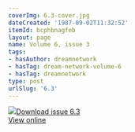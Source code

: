 ```yaml
---
coverImg: 6.3-cover.jpg
dateCreated: '1987-09-02T11:32:52'
itemId: bcphbnagfeb
layout: page
name: Volume 6, issue 3
tags:
- hasAuthor: dreamnetwork
- hasTag: dream-network-volume-6
- hasTag: dreamnetwork
type: post
urlSlug: '6.3'
---
```

<img class="card-journal-img" src="../images/6.3-rect.jpg"/><a href="../files/pdfs/Volume_6/6.3-Dream-Network-Bulletin_Volume-6-Number-3.pdf" download="">Download issue 6.3</a><br><a href="../files/pdfs/Volume_6/6.3-Dream-Network-Bulletin_Volume-6-Number-3.pdf">View online</a>